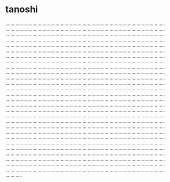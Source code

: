 # tanoshi

.............................................................................................................................................................................................................................................................................................................................................................................................................................................................................................................................................................................................................................................................................................................................................................................................................................................................................................................................................................................................................................................................................................................................................................................................................................................................................................................................................................................................................................................................................................................................................................................................................................................................................................................................................................................................................................................................................................................................................................................................................................................................................................................................................................................................................................................................................................................................................................................................................................................................................................................................................................................................................................................................................................................................................................................................................................................................................................................................................................................................................................................................................................................................................................................................................................................................................................................................................................................................................................................................................................................................................................................................................................
